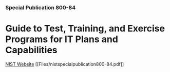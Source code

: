 ### Special Publication 800-84

# Guide to Test, Training, and Exercise Programs for IT Plans and Capabilities

[NIST Website](https://csrc.nist.gov/publications/detail/sp/800-84/final)
[[Files/nistspecialpublication800-84.pdf]]

